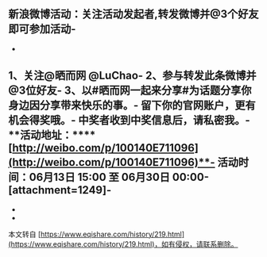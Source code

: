 **新浪微博活动：关注活动发起者,转发微博并@3个好友即可参加活动**-
-
-
**1、关注@晒而网 @LuChao**-
**2、参与转发此条微博并@3位好友**-
**3、以#晒而网一起来分享#为话题分享你身边因分享带来快乐的事。**-
**留下你的官网账户，更有机会得奖哦。**-
**中奖者收到中奖信息后，请私密我。**-
**活动地址：****[http://weibo.com/p/100140E711096](http://weibo.com/p/100140E711096)**-
**活动时间：06月13日 15:00 至 06月30日 00:00**-
\[attachment=1249\]-
-
-

-

本文转自 [https://www.eqishare.com/history/219.html](https://www.eqishare.com/history/219.html)，如有侵权，请联系删除。